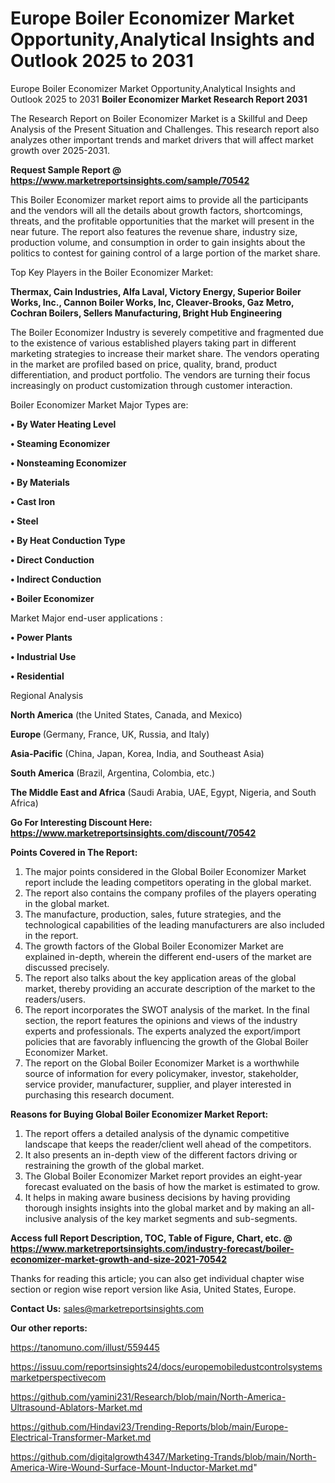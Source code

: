 # Europe Boiler Economizer Market Opportunity,Analytical Insights and Outlook 2025 to 2031
 Europe Boiler Economizer Market Opportunity,Analytical Insights and Outlook 2025 to 2031
<strong>Boiler Economizer Market Research Report 2031</strong>

The Research Report on Boiler Economizer Market is a Skillful and Deep Analysis of the Present Situation and Challenges. This research report also analyzes other important trends and market drivers that will affect market growth over 2025-2031.

<strong>Request Sample Report @ <a href=https://www.marketreportsinsights.com/sample/70542>https://www.marketreportsinsights.com/sample/70542</a></strong>

This Boiler Economizer market report aims to provide all the participants and the vendors will all the details about growth factors, shortcomings, threats, and the profitable opportunities that the market will present in the near future. The report also features the revenue share, industry size, production volume, and consumption in order to gain insights about the politics to contest for gaining control of a large portion of the market share.

Top Key Players in the Boiler Economizer Market:

<strong>Thermax, Cain Industries, Alfa Laval, Victory Energy, Superior Boiler Works, Inc., Cannon Boiler Works, Inc, Cleaver-Brooks, Gaz Metro, Cochran Boilers, Sellers Manufacturing, Bright Hub Engineering</strong>

The Boiler Economizer Industry is severely competitive and fragmented due to the existence of various established players taking part in different marketing strategies to increase their market share. The vendors operating in the market are profiled based on price, quality, brand, product differentiation, and product portfolio. The vendors are turning their focus increasingly on product customization through customer interaction.

Boiler Economizer Market Major Types are:

<strong>• By Water Heating Level

• Steaming Economizer

• Nonsteaming Economizer

• By Materials

• Cast Iron

• Steel

• By Heat Conduction Type

• Direct Conduction

• Indirect Conduction

• Boiler Economizer</strong>

Market Major end-user applications :

<strong>• Power Plants

• Industrial Use

• Residential</strong>

Regional Analysis

</u><strong><b>North America</b></strong> (the United States, Canada, and Mexico)

<strong><b>Europe </b></strong>(Germany, France, UK, Russia, and Italy)

<strong><b>Asia-Pacific</b></strong> (China, Japan, Korea, India, and Southeast Asia)

<strong><b>South America</b></strong> (Brazil, Argentina, Colombia, etc.)

<strong><b>The Middle East and Africa</b></strong> (Saudi Arabia, UAE, Egypt, Nigeria, and South Africa)

<strong>Go For Interesting Discount Here: <a href=https://www.marketreportsinsights.com/discount/70542>https://www.marketreportsinsights.com/discount/70542</a></strong>

<strong>Points Covered in The Report:</strong>
<ol>
  <li>The major points considered in the Global Boiler Economizer Market report include the leading competitors operating in the global market.</li>
  <li>The report also contains the company profiles of the players operating in the global market.</li>
  <li>The manufacture, production, sales, future strategies, and the technological capabilities of the leading manufacturers are also included in the report.</li>
  <li>The growth factors of the Global Boiler Economizer Market are explained in-depth, wherein the different end-users of the market are discussed precisely.</li>
  <li>The report also talks about the key application areas of the global market, thereby providing an accurate description of the market to the readers/users.</li>
  <li>The report incorporates the SWOT analysis of the market. In the final section, the report features the opinions and views of the industry experts and professionals. The experts analyzed the export/import policies that are favorably influencing the growth of the Global Boiler Economizer Market.</li>
  <li>The report on the Global Boiler Economizer Market is a worthwhile source of information for every policymaker, investor, stakeholder, service provider, manufacturer, supplier, and player interested in purchasing this research document.</li>
</ol>
<strong>Reasons for Buying Global Boiler Economizer Market Report:</strong>

<ol>
  <li>The report offers a detailed analysis of the dynamic competitive landscape that keeps the reader/client well ahead of the competitors.</li>
  <li>It also presents an in-depth view of the different factors driving or restraining the growth of the global market.</li>
  <li>The Global Boiler Economizer Market report provides an eight-year forecast evaluated on the basis of how the market is estimated to grow.</li>
  <li>It helps in making aware business decisions by having providing thorough insights insights into the global market and by making an all-inclusive analysis of the key market segments and sub-segments.</li>
</ol>
<strong>Access full Report Description, TOC, Table of Figure, Chart, etc. @ <a href=https://www.marketreportsinsights.com/industry-forecast/boiler-economizer-market-growth-and-size-2021-70542>https://www.marketreportsinsights.com/industry-forecast/boiler-economizer-market-growth-and-size-2021-70542</a></strong>


Thanks for reading this article; you can also get individual chapter wise section or region wise report version like Asia, United States, Europe.

<strong>Contact Us:</strong>
sales@marketreportsinsights.com

<strong>Our other reports:</strong>

<a href=https://tanomuno.com/illust/559445>https://tanomuno.com/illust/559445</a>

<a href=https://issuu.com/reportsinsights24/docs/europemobiledustcontrolsystemsmarketperspectivecom>https://issuu.com/reportsinsights24/docs/europemobiledustcontrolsystemsmarketperspectivecom</a>

<a href=https://github.com/yamini231/Research/blob/main/North-America-Ultrasound-Ablators-Market.md>https://github.com/yamini231/Research/blob/main/North-America-Ultrasound-Ablators-Market.md</a>

<a href=https://github.com/Hindavi23/Trending-Reports/blob/main/Europe-Electrical-Transformer-Market.md>https://github.com/Hindavi23/Trending-Reports/blob/main/Europe-Electrical-Transformer-Market.md</a>

<a href=https://github.com/digitalgrowth4347/Marketing-Trands/blob/main/North-America-Wire-Wound-Surface-Mount-Inductor-Market.md>https://github.com/digitalgrowth4347/Marketing-Trands/blob/main/North-America-Wire-Wound-Surface-Mount-Inductor-Market.md</a>"
